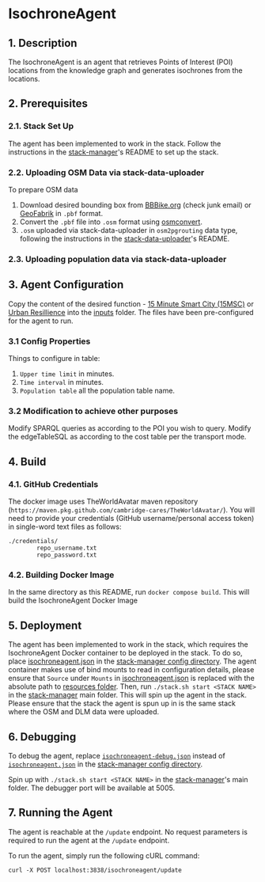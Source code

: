 # IsochroneAgent
## 1. Description
The IsochroneAgent is an agent that retrieves Points of Interest (POI) locations from the knowledge graph and generates isochrones from the locations.

## 2. Prerequisites
### 2.1. Stack Set Up
The agent has been implemented to work in the stack. Follow the instructions in the [stack-manager]'s README to set up the stack.

### 2.2. Uploading OSM Data via stack-data-uploader
To prepare OSM data
1) Download desired bounding box from [BBBike.org](https://extract.bbbike.org/) (check junk email) or [GeoFabrik](https://download.geofabrik.de/) in `.pbf` format.
2) Convert the `.pbf` file into `.osm` format using [osmconvert](https://wiki.openstreetmap.org/wiki/Osmconvert). 
3) `.osm` uploaded via stack-data-uploader in `osm2pgrouting` data type, following the instructions in the [stack-data-uploader]'s README.

### 2.3. Uploading population data via stack-data-uploader

## 3. Agent Configuration 
Copy the content of the desired function - [15 Minute Smart City (15MSC)](inputs-example/15MSC/) or [Urban Resillience](inputs-example/UR/) into the [inputs](inputs/) folder. The files have been pre-configured for the agent to run.

### 3.1 Config Properties
Things to configure in table: 
1) `Upper time limit` in minutes. 
2) `Time interval` in minutes. 
3) `Population table` all the population table name. 

### 3.2 Modification to achieve other purposes
Modify SPARQL queries as according to the POI you wish to query.
Modify the edgeTableSQL as according to the cost table per the transport mode.

## 4. Build
### 4.1. GitHub Credentials
The docker image uses TheWorldAvatar maven repository (`https://maven.pkg.github.com/cambridge-cares/TheWorldAvatar/`).
You will need to provide your credentials (GitHub username/personal access token) in single-word text files as follows:
```
./credentials/
        repo_username.txt
        repo_password.txt
```

### 4.2. Building Docker Image
In the same directory as this README, run `docker compose build`. This will build the IsochroneAgent Docker Image

## 5. Deployment
The agent has been implemented to work in the stack, which requires the IsochroneAgent Docker container to be deployed in the stack. To do so, place [isochroneagent.json](stack-manager-input-config/isochroneagent.json) in the [stack-manager config directory]. 
The agent container makes use of bind mounts to read in configuration details, please ensure that ```Source``` under ```Mounts``` in [isochroneagent.json](stack-manager-input-config/isochroneagent.json) is replaced with the absolute path to [resources folder](isochroneagent/src/main/resources).
Then, run `./stack.sh start <STACK NAME>` in the [stack-manager] main folder. This will spin up the agent in the stack.
Please ensure that the stack the agent is spun up in is the same stack where the OSM and DLM data were uploaded.

## 6. Debugging
To debug the agent, replace [`isochroneagent-debug.json`](stack-manager-input-config/isochroneagent-debug.json) instead of [`isochroneagent.json`](stack-manager-input-config/isochroneagent.json) in the [stack-manager config directory]. 

Spin up with `./stack.sh start <STACK NAME>` in the [stack-manager]'s main folder.
The debugger port will be available at 5005.

## 7. Running the Agent
The agent is reachable at the `/update` endpoint. No request parameters is required to run the agent at the `/update` endpoint.

To run the agent, simply run the following cURL command:
```
curl -X POST localhost:3838/isochroneagent/update
```


[stack-data-uploader]: https://github.com/cambridge-cares/TheWorldAvatar/tree/main/Deploy/stacks/dynamic/stack-data-uploader
[stack-manager]: https://github.com/cambridge-cares/TheWorldAvatar/tree/main/Deploy/stacks/dynamic/stack-manager
[stack-manager config directory]: https://github.com/cambridge-cares/TheWorldAvatar/tree/main/Deploy/stacks/dynamic/stack-manager/inputs/config/services
[inputs]: stack-data-uploader-inputs/
